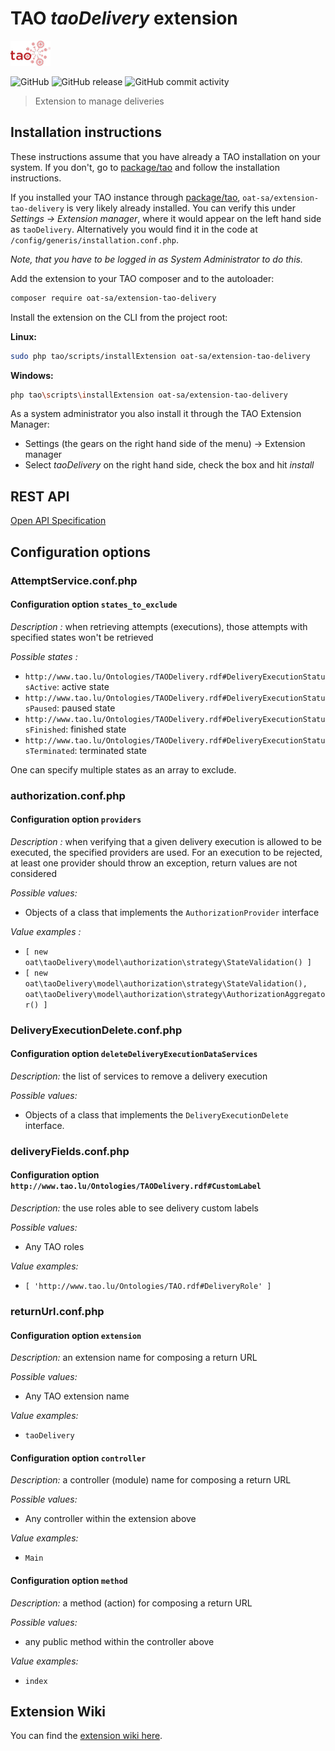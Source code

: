 # TAO _taoDelivery_ extension

![TAO Logo](https://github.com/oat-sa/taohub-developer-guide/raw/master/resources/tao-logo.png)

![GitHub](https://img.shields.io/github/license/oat-sa/extension-tao-delivery.svg)
![GitHub release](https://img.shields.io/github/release/oat-sa/extension-tao-delivery.svg)
![GitHub commit activity](https://img.shields.io/github/commit-activity/y/oat-sa/extension-tao-delivery.svg)

> Extension to manage deliveries

## Installation instructions

These instructions assume that you have already a TAO installation on your system. If you don't, go to
[package/tao](https://github.com/oat-sa/package-tao) and follow the installation instructions.

If you installed your TAO instance through [package/tao](https://github.com/oat-sa/package-tao),
`oat-sa/extension-tao-delivery` is very likely already installed. You can verify this under _Settings -> Extension
manager_, where it would appear on the left hand side as `taoDelivery`. Alternatively you would find it in
the code at `/config/generis/installation.conf.php`.

_Note, that you have to be logged in as System Administrator to do this._

Add the extension to your TAO composer and to the autoloader:
```bash
composer require oat-sa/extension-tao-delivery
```

Install the extension on the CLI from the project root:

**Linux:**
```bash
sudo php tao/scripts/installExtension oat-sa/extension-tao-delivery
```

**Windows:**
```bash
php tao\scripts\installExtension oat-sa/extension-tao-delivery
```

As a system administrator you also install it through the TAO Extension Manager:
- Settings (the gears on the right hand side of the menu) -> Extension manager
- Select _taoDelivery_ on the right hand side, check the box and hit _install_

## REST API
[Open API Specification](https://openapi.taotesting.com/viewer/?url=https://raw.githubusercontent.com/oat-sa/extension-tao-delivery/master/doc/rest.json)

<!-- Uncomment and describe if applicable
## LTI Endpoints
-->

## Configuration options

### AttemptService.conf.php

#### Configuration option `states_to_exclude`

*Description :* when retrieving attempts (executions), those attempts with specified states won't be retrieved

*Possible states :* 
* `http://www.tao.lu/Ontologies/TAODelivery.rdf#DeliveryExecutionStatusActive`: active state
* `http://www.tao.lu/Ontologies/TAODelivery.rdf#DeliveryExecutionStatusPaused`: paused state
* `http://www.tao.lu/Ontologies/TAODelivery.rdf#DeliveryExecutionStatusFinished`: finished state
* `http://www.tao.lu/Ontologies/TAODelivery.rdf#DeliveryExecutionStatusTerminated`: terminated state

One can specify multiple states as an array to exclude.

### authorization.conf.php

#### Configuration option `providers`

*Description :* when verifying that a given delivery execution is allowed to be executed, the specified providers are used. For an execution to be rejected, at least one provider should throw an exception, return values are not considered 

*Possible values:* 
* Objects of a class that implements the `AuthorizationProvider` interface

*Value examples :* 
* `[ new oat\taoDelivery\model\authorization\strategy\StateValidation() ]`
* `[ new oat\taoDelivery\model\authorization\strategy\StateValidation(), oat\taoDelivery\model\authorization\strategy\AuthorizationAggregator() ]`


### DeliveryExecutionDelete.conf.php

#### Configuration option `deleteDeliveryExecutionDataServices`

*Description:* the list of services to remove a delivery execution

*Possible values:* 
* Objects of a class that implements the `DeliveryExecutionDelete` interface.


### deliveryFields.conf.php

#### Configuration option `http://www.tao.lu/Ontologies/TAODelivery.rdf#CustomLabel`

*Description:* the use roles able to see delivery custom labels

*Possible values:* 
* Any TAO roles

*Value examples:* 
* `[ 'http://www.tao.lu/Ontologies/TAO.rdf#DeliveryRole' ]`

### returnUrl.conf.php

#### Configuration option `extension`

*Description:* an extension name for composing a return URL

*Possible values:* 
* Any TAO extension name

*Value examples:* 
* `taoDelivery`

#### Configuration option `controller`

*Description:* a controller (module) name for composing a return URL

*Possible values:* 
* Any controller within the extension above

*Value examples:* 
* `Main`

#### Configuration option `method`

*Description:* a method (action) for composing a return URL

*Possible values:* 
* any public method within the controller above

*Value examples:* 
* `index`

## Extension Wiki
You can find the [extension wiki here](https://github.com/oat-sa/extension-tao-delivery/wiki).
